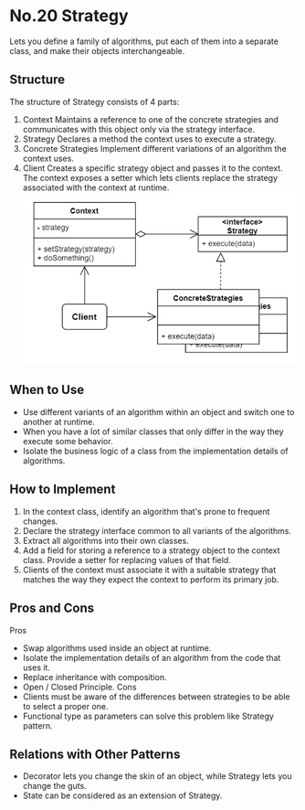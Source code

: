 # No.20 Strategy
Lets you define a family of algorithms, put each of them into a separate class, and make their objects interchangeable.

## Structure
The structure of Strategy consists of 4 parts:
1. Context
  Maintains a reference to one of the concrete strategies and communicates with this object only via the strategy interface.
2. Strategy
  Declares a method the context uses to execute a strategy.
3. Concrete Strategies
  Implement different variations of an algorithm the context uses.
4. Client
  Creates a specific strategy object and passes it to the context. The context exposes a setter which lets clients replace the strategy associated with the context at runtime.
![avatar](structure.png)

## When to Use
- Use different variants of an algorithm within an object and switch one to another at runtime.
- When you have a lot of similar classes that only differ in the way they execute some behavior.
- Isolate the business logic of a class from the implementation details of algorithms.

## How to Implement
1. In the context class, identify an algorithm that's prone to frequent changes.
2. Declare the strategy interface common to all variants of the algorithms.
3. Extract all algorithms into their own classes.
4. Add a field for storing a reference to a strategy object to the context class. Provide a setter for replacing values of that field.
5. Clients of the context must associate it with a suitable strategy that matches the way they expect the context to perform its primary job.

## Pros and Cons
Pros
- Swap algorithms used inside an object at runtime.
- Isolate the implementation details of an algorithm from the code that uses it.
- Replace inheritance with composition.
- Open / Closed Principle.
Cons
- Clients must be aware of the differences between strategies to be able to select a proper one.
- Functional type as parameters can solve this problem like Strategy pattern.

## Relations with Other Patterns
- Decorator lets you change the skin of an object, while Strategy lets you change the guts.
- State can be considered as an extension of Strategy.